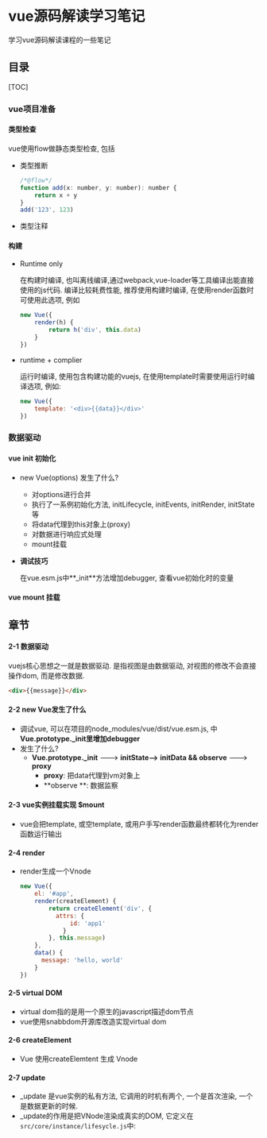 # vue源码解读学习笔记

学习vue源码解读课程的一些笔记



## 目录

[TOC]



### vue项目准备

#### 类型检查

vue使用flow做静态类型检查, 包括

* 类型推断

  ```js
  /*@flow*/
  function add(x: number, y: number): number {
      return x + y
  }
  add('123', 123)
  ```

* 类型注释



#### 构建

* Runtime only 

  在构建时编译, 也叫离线编译,通过webpack,vue-loader等工具编译出能直接使用的js代码.  编译比较耗费性能, 推荐使用构建时编译, 在使用render函数时可使用此选项, 例如

  ```js
  new Vue({
      render(h) {
          return h('div', this.data)
      }
  })
  ```

* runtime + complier

  运行时编译, 使用包含构建功能的vuejs, 在使用template时需要使用运行时编译选项, 例如:

  ```js
  new Vue({
      template: '<div>{{data}}</div>'
  })
  ```



### 数据驱动

#### vue init 初始化

* new Vue(options) 发生了什么?
  * 对options进行合并
  * 执行了一系例初始化方法, initLifecycle, initEvents, initRender, initState等
  * 将data代理到this对象上(proxy)
  * 对数据进行响应式处理
  * mount挂载

* **调试技巧**

  在vue.esm.js中**_init**方法增加debugger, 查看vue初始化时的变量



#### vue mount 挂载







## 章节



#### 2-1 数据驱动

vuejs核心思想之一就是数据驱动. 是指视图是由数据驱动, 对视图的修改不会直接操作dom, 而是修改数据.

```html
<div>{{message}}</div>
```





#### 2-2 new Vue发生了什么

* 调试vue, 可以在项目的node_modules/vue/dist/vue.esm.js, 中**Vue.prototype._init里增加debugger**
* 发生了什么?
  * **Vue.prototype._init** ---> **initState-->** **initData && observe**  ---> **proxy**
    * **proxy**: 把data代理到vm对象上
    * **observe **: 数据监察

#### 2-3 vue实例挂载实现 $mount

* vue会把template, 或空template, 或用户手写render函数最终都转化为render函数运行输出

#### 2-4 render

* render生成一个Vnode

  ```js
  new Vue({
      el: '#app',
      render(createElement) {
          return createElement('div', {
          	attrs: {
              	id: 'app1'
              }
          }, this.message)
      }, 
      data() {
      	message: 'hello, world'
      }
  })
  ```



#### 2-5 virtual DOM

* virtual dom指的是用一个原生的javascript描述dom节点
* vue使用snabbdom开源库改造实现virtual dom



#### 2-6 createElement

* Vue 使用createElemtent 生成 Vnode



#### 2-7 update

* _update 是vue实例的私有方法, 它调用的时机有两个, 一个是首次渲染, 一个是数据更新的时候.
* _update的作用是把VNode渲染成真实的DOM, 它定义在`src/core/instance/lifesycle.js`中: 